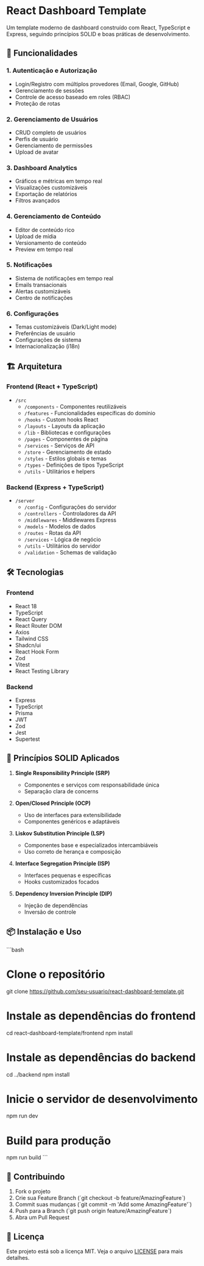 # React Dashboard Template

Um template moderno de dashboard construído com React, TypeScript e Express, seguindo princípios SOLID e boas práticas de desenvolvimento.

## 🚀 Funcionalidades

### 1. Autenticação e Autorização
- Login/Registro com múltiplos provedores (Email, Google, GitHub)
- Gerenciamento de sessões
- Controle de acesso baseado em roles (RBAC)
- Proteção de rotas

### 2. Gerenciamento de Usuários
- CRUD completo de usuários
- Perfis de usuário
- Gerenciamento de permissões
- Upload de avatar

### 3. Dashboard Analytics
- Gráficos e métricas em tempo real
- Visualizações customizáveis
- Exportação de relatórios
- Filtros avançados

### 4. Gerenciamento de Conteúdo
- Editor de conteúdo rico
- Upload de mídia
- Versionamento de conteúdo
- Preview em tempo real

### 5. Notificações
- Sistema de notificações em tempo real
- Emails transacionais
- Alertas customizáveis
- Centro de notificações

### 6. Configurações
- Temas customizáveis (Dark/Light mode)
- Preferências de usuário
- Configurações de sistema
- Internacionalização (i18n)

## 🏗️ Arquitetura

### Frontend (React + TypeScript)
- `/src`
  - `/components` - Componentes reutilizáveis
  - `/features` - Funcionalidades específicas do domínio
  - `/hooks` - Custom hooks React
  - `/layouts` - Layouts da aplicação
  - `/lib` - Bibliotecas e configurações
  - `/pages` - Componentes de página
  - `/services` - Serviços de API
  - `/store` - Gerenciamento de estado
  - `/styles` - Estilos globais e temas
  - `/types` - Definições de tipos TypeScript
  - `/utils` - Utilitários e helpers

### Backend (Express + TypeScript)
- `/server`
  - `/config` - Configurações do servidor
  - `/controllers` - Controladores da API
  - `/middlewares` - Middlewares Express
  - `/models` - Modelos de dados
  - `/routes` - Rotas da API
  - `/services` - Lógica de negócio
  - `/utils` - Utilitários do servidor
  - `/validation` - Schemas de validação

## 🛠️ Tecnologias

### Frontend
- React 18
- TypeScript
- React Query
- React Router DOM
- Axios
- Tailwind CSS
- Shadcn/ui
- React Hook Form
- Zod
- Vitest
- React Testing Library

### Backend
- Express
- TypeScript
- Prisma
- JWT
- Zod
- Jest
- Supertest

## 🔧 Princípios SOLID Aplicados

1. **Single Responsibility Principle (SRP)**
   - Componentes e serviços com responsabilidade única
   - Separação clara de concerns

2. **Open/Closed Principle (OCP)**
   - Uso de interfaces para extensibilidade
   - Componentes genéricos e adaptáveis

3. **Liskov Substitution Principle (LSP)**
   - Componentes base e especializados intercambiáveis
   - Uso correto de herança e composição

4. **Interface Segregation Principle (ISP)**
   - Interfaces pequenas e específicas
   - Hooks customizados focados

5. **Dependency Inversion Principle (DIP)**
   - Injeção de dependências
   - Inversão de controle

## 📦 Instalação e Uso

\`\`\`bash
# Clone o repositório
git clone https://github.com/seu-usuario/react-dashboard-template.git

# Instale as dependências do frontend
cd react-dashboard-template/frontend
npm install

# Instale as dependências do backend
cd ../backend
npm install

# Inicie o servidor de desenvolvimento
npm run dev

# Build para produção
npm run build
\`\`\`

## 🤝 Contribuindo

1. Fork o projeto
2. Crie sua Feature Branch (\`git checkout -b feature/AmazingFeature\`)
3. Commit suas mudanças (\`git commit -m 'Add some AmazingFeature'\`)
4. Push para a Branch (\`git push origin feature/AmazingFeature\`)
5. Abra um Pull Request

## 📝 Licença

Este projeto está sob a licença MIT. Veja o arquivo [LICENSE](LICENSE) para mais detalhes.
